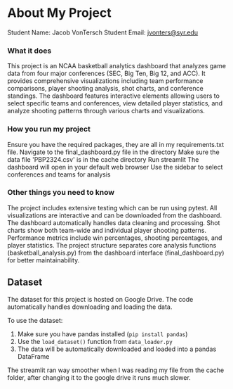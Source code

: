 # About My Project

Student Name:  Jacob VonTersch
Student Email:  jvonters@syr.edu

### What it does

This project is an NCAA basketball analytics dashboard that analyzes game data from four major conferences (SEC, Big Ten, Big 12, and ACC). It provides comprehensive visualizations including team performance comparisons, player shooting analysis, shot charts, and conference standings.
The dashboard features interactive elements allowing users to select specific teams and conferences, view detailed player statistics, and analyze shooting patterns through various charts and visualizations.

### How you run my project

Ensure you have the required packages, they are all in my requirements.txt file.
Navigate to the final_dashboard.py file in the directory 
Make sure the data file 'PBP2324.csv' is in the cache directory
Run streamlit
The dashboard will open in your default web browser
Use the sidebar to select conferences and teams for analysis

### Other things you need to know

The project includes extensive testing which can be run using pytest. All visualizations are interactive and can be downloaded from the dashboard. The dashboard automatically handles data cleaning and processing.
Shot charts show both team-wide and individual player shooting patterns. Performance metrics include win percentages, shooting percentages, and player statistics.
The project structure separates core analysis functions (basketball_analysis.py) from the dashboard interface (final_dashboard.py) for better maintainability.


## Dataset
The dataset for this project is hosted on Google Drive. The code automatically handles downloading and loading the data.

To use the dataset:
1. Make sure you have pandas installed (`pip install pandas`)
2. Use the `load_dataset()` function from `data_loader.py`
3. The data will be automatically downloaded and loaded into a pandas DataFrame


The streamlit ran way smoother when I was reading my file from the cache folder, after changing it to the google drive it runs much slower.